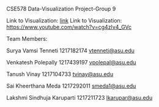 CSE578 Data-Visualization Project-Group 9

Link to Visualization: [link](surya97.github.io)
Link to Visualization: https://www.youtube.com/watch?v=cg4zIv4_GVc

Team Members:

Surya Vamsi Tenneti
1217182174
vtenneti@asu.edu

Venkatesh Polepally 
1217439197
vpolepal@asu.edu

Tanush Vinay
1217104733
tvinay@asu.edu

Sai Kheerthana Meda
1217292011
smeda1@asu.edu

Lakshmi Sindhuja Karuparti
1217211723
lkarupar@asu.edu
